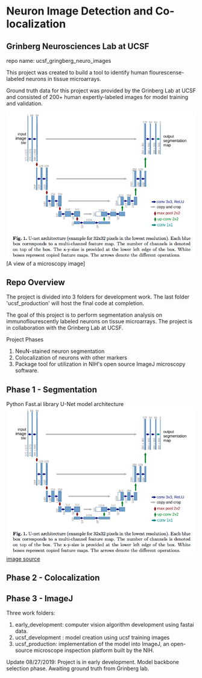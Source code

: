 # Neuron Image Detection and Co-localization
## Grinberg Neurosciences Lab at UCSF

repo name: ucsf_gringberg_neuro_images

This project was created to build a tool to identify human flourescense-labeled neurons in tissue microarrays.  

Ground truth data for this project was provided by the Grinberg Lab at UCSF and consisted of 200+ human expertly-labeled images for model training and validation.

![neuron_slide](U-net.png)
[A view of a microscopy image]

## Repo Overview
The project is divided into 3 folders for development work. The last folder 'ucsf_production' will host the final code at completion.

The goal of this project is to perform segmentation analysis on immunoflourescently labeled neurons on tissue microarrays. The project is in collaboration with the Grinberg Lab at UCSF. 


Project Phases
1. NeuN-stained neuron segmentation
2. Colocalization of neurons with other markers
3. Package tool for utilization in NIH's open source ImageJ microscopy software.


## Phase 1 - Segmentation
Python
Fast.ai library
U-Net model architecture
![U-Net](U-net.png)  
[image source](https://arxiv.org/pdf/1505.04597.pdf)


## Phase 2 - Colocalization




## Phase 3 - ImageJ


Three work folders:
1. early_development: computer vision algorithm development using fastai data.
2. ucsf_development : model creation using ucsf training images
3. ucsf_production: implementation of the model into ImageJ, an open-source microscope inspection platform built by the NIH. 


Update 08/27/2019:
Project is in early development. Model backbone selection phase. Awaiting ground truth from Grinberg lab.
